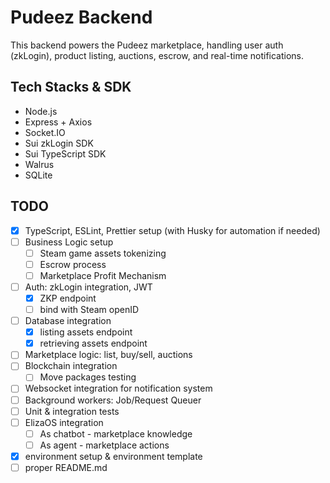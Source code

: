 # Pudeez Backend 

This backend powers the Pudeez marketplace, handling user auth (zkLogin), product listing, auctions, escrow, and real-time notifications.

## Tech Stacks & SDK
- Node.js
- Express + Axios
- Socket.IO
- Sui zkLogin SDK
- Sui TypeScript SDK
- Walrus 
- SQLite 

## TODO
- [X] TypeScript, ESLint, Prettier setup (with Husky for automation if needed)
- [ ] Business Logic setup
  - [ ] Steam game assets tokenizing
  - [ ] Escrow process
  - [ ] Marketplace Profit Mechanism
- [ ] Auth: zkLogin integration, JWT
  - [X] ZKP endpoint
  - [ ] bind with Steam openID
- [ ] Database integration
  - [x] listing assets endpoint
  - [x] retrieving assets endpoint
- [ ] Marketplace logic: list, buy/sell, auctions
- [ ] Blockchain integration
  - [ ] Move packages testing
- [ ] Websocket integration for notification system
- [ ] Background workers: Job/Request Queuer
- [ ] Unit & integration tests
- [ ] ElizaOS integration
  - [ ] As chatbot - marketplace knowledge
  - [ ] As agent - marketplace actions
- [X] environment setup & environment template
- [ ] proper README.md
